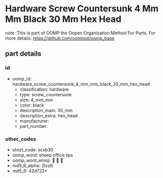# Hardware Screw Countersunk 4 Mm Mm Black 30 Mm Hex Head  

note: This is part of OOMP the Oopen Organization Method For Parts. For more details: https://github.com/oomlout/oomp_base

##  part details





### id
* oomp_id: hardware_screw_countersunk_4_mm_mm_black_30_mm_hex_head
  * classification: hardware
  * type: screw_countersunk
  * size: 4_mm_mm
  * color: black
  * description_main: 30_mm
  * description_extra: hex_head
  * manufacturer: 
  * part_number: 

### other_codes
* short_code: scsb30
* oomp_word: sheep office lips
* oomp_word_emoji: :sheep: :office: :lips:
* md5_6_alpha: 2lvz6
* md5_6: 42d722* 
